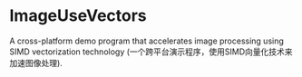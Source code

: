 # ImageUseVectors
A cross-platform demo program that accelerates image processing using SIMD vectorization technology (一个跨平台演示程序，使用SIMD向量化技术来加速图像处理).
